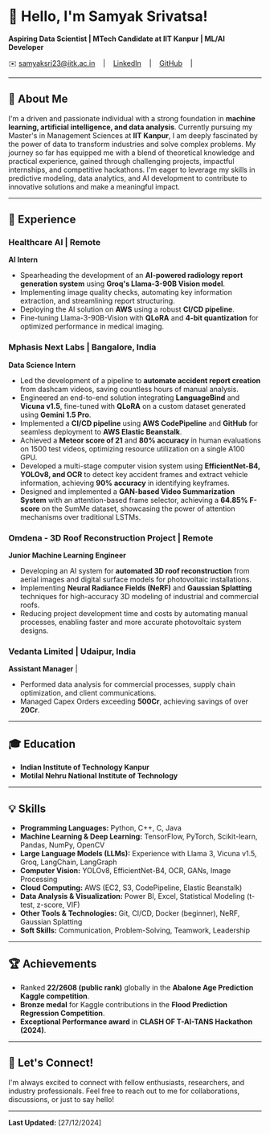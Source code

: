 # 👋 Hello, I'm Samyak Srivatsa!


**Aspiring Data Scientist | MTech Candidate at IIT Kanpur | ML/AI Developer**

✉️ samyaksri23@iitk.ac.in    |    [LinkedIn](https://www.linkedin.com/in/samyak-srivatsa-6bb7271a1/)    |    [GitHub](https://github.com/productofbigbang)    |    

---

## 🚀 About Me

I'm a driven and passionate individual with a strong foundation in **machine learning, artificial intelligence, and data analysis**. Currently pursuing my Master's in Management Sciences at **IIT Kanpur**, I am deeply fascinated by the power of data to transform industries and solve complex problems. My journey so far has equipped me with a blend of theoretical knowledge and practical experience, gained through challenging projects, impactful internships, and competitive hackathons. I'm eager to leverage my skills in predictive modeling, data analytics, and AI development to contribute to innovative solutions and make a meaningful impact.

---

## 💼 Experience

### **Healthcare AI** | Remote
**AI Intern** 

*   Spearheading the development of an **AI-powered radiology report generation system** using **Groq's Llama-3-90B Vision model**.
*   Implementing image quality checks, automating key information extraction, and streamlining report structuring.
*   Deploying the AI solution on **AWS** using a robust **CI/CD pipeline**.
*   Fine-tuning Llama-3-90B-Vision with **QLoRA** and **4-bit quantization** for optimized performance in medical imaging.

### **Mphasis Next Labs** | Bangalore, India
**Data Science Intern** 

*   Led the development of a pipeline to **automate accident report creation** from dashcam videos, saving countless hours of manual analysis.
*   Engineered an end-to-end solution integrating **LanguageBind** and **Vicuna v1.5**, fine-tuned with **QLoRA** on a custom dataset generated using **Gemini 1.5 Pro**.
*   Implemented a **CI/CD pipeline** using **AWS CodePipeline** and **GitHub** for seamless deployment to **AWS Elastic Beanstalk**.
*   Achieved a **Meteor score of 21** and **80% accuracy** in human evaluations on 1500 test videos, optimizing resource utilization on a single A100 GPU.
*   Developed a multi-stage computer vision system using **EfficientNet-B4, YOLOv8, and OCR** to detect key accident frames and extract vehicle information, achieving **90% accuracy** in identifying keyframes.
*   Designed and implemented a **GAN-based Video Summarization System** with an attention-based frame selector, achieving a **64.85% F-score** on the SumMe dataset, showcasing the power of attention mechanisms over traditional LSTMs.

### **Omdena - 3D Roof Reconstruction Project** | Remote
**Junior Machine Learning Engineer** 

*   Developing an AI system for **automated 3D roof reconstruction** from aerial images and digital surface models for photovoltaic installations.
*   Implementing **Neural Radiance Fields (NeRF)** and **Gaussian Splatting** techniques for high-accuracy 3D modeling of industrial and commercial roofs.
*   Reducing project development time and costs by automating manual processes, enabling faster and more accurate photovoltaic system designs.

### **Vedanta Limited** | Udaipur, India
**Assistant Manager** |

*   Performed data analysis for commercial processes, supply chain optimization, and client communications.
*   Managed Capex Orders exceeding **500Cr**, achieving savings of over **20Cr**.

---

## 🎓 Education

*   **Indian Institute of Technology Kanpur**
*   **Motilal Nehru National Institute of Technology**

---

## 💡 Skills

*   **Programming Languages:** Python, C++, C, Java
*   **Machine Learning & Deep Learning:** TensorFlow, PyTorch, Scikit-learn, Pandas, NumPy, OpenCV
*   **Large Language Models (LLMs):** Experience with Llama 3, Vicuna v1.5, Groq, LangChain, LangGraph
*   **Computer Vision:** YOLOv8, EfficientNet-B4, OCR, GANs, Image Processing
*   **Cloud Computing:** AWS (EC2, S3, CodePipeline, Elastic Beanstalk)
*   **Data Analysis & Visualization:** Power BI, Excel, Statistical Modeling (t-test, z-score, VIF)
*   **Other Tools & Technologies:** Git, CI/CD, Docker (beginner), NeRF, Gaussian Splatting
*   **Soft Skills:** Communication, Problem-Solving, Teamwork, Leadership

---

## 🏆 Achievements

*   Ranked **22/2608 (public rank)** globally in the **Abalone Age Prediction Kaggle competition**.
*   **Bronze medal** for Kaggle contributions in the **Flood Prediction Regression Competition**.
*   **Exceptional Performance award** in **CLASH OF T-AI-TANS Hackathon (2024)**.

---

## 🙏 Let's Connect!

I'm always excited to connect with fellow enthusiasts, researchers, and industry professionals. Feel free to reach out to me for collaborations, discussions, or just to say hello!

---

**Last Updated:** [27/12/2024]
